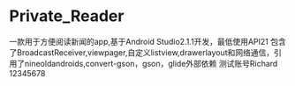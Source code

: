 # Private_Reader
一款用于方便阅读新闻的app,基于Android Studio2.1.1开发，最低使用API21
包含了BroadcastReceiver,viewpager,自定义listview,drawerlayout和网络通信，引用了nineoldandroids,convert-gson，gson，glide外部依赖
测试账号Richard   12345678

